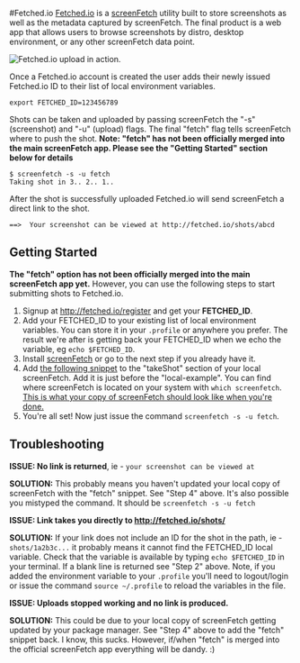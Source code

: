 #Fetched.io
[Fetched.io](http://fetched.io) is a [screenFetch](https://github.com/KittyKatt/screenFetch) utility built to store screenshots as well as the metadata captured by screenFetch. The final product is a web app that allows users to browse screenshots by distro, desktop environment, or any other screenFetch data point.

![Fetched.io upload in action.](http://res.cloudinary.com/dujajeeu7/image/upload/v1439360764/fetchedio_r6zutx.gif)

Once a Fetched.io account is created the user adds their newly issued Fetched.io ID to their list of local environment variables.

    export FETCHED_ID=123456789

Shots can be taken and uploaded by passing screenFetch the "-s" (screenshot) and "-u" (upload) flags. The final "fetch" flag tells screenFetch where to push the shot. **Note: "fetch" has not been officially merged into the main screenFetch app. Please see the "Getting Started" section below for details**

    $ screenfetch -s -u fetch
    Taking shot in 3.. 2.. 1..

After the shot is successfully uploaded Fetched.io will send screenFetch a direct link to the shot.

    ==>  Your screenshot can be viewed at http://fetched.io/shots/abcd

## Getting Started
**The "fetch" option has not been officially merged into the main screenFetch app yet.**  However, you can use the following steps to start submitting shots to Fetched.io.

 1. Signup at http://fetched.io/register and get your **FETCHED_ID**.
 2. Add your FETCHED_ID to your existing list of local environment variables. You can store it in your ```.profile``` or anywhere you prefer. The result we're after is getting back your FETCHED_ID when we echo the variable, eg ```echo $FETCHED_ID```.
 3. Install [screenFetch](https://github.com/KittyKatt/screenFetch) or go to the next step if you already have it.
 4.  Add [the following snippet](https://gist.github.com/justinseiter/cd624a4948596a72cd32) to the "takeShot" section of your local screenFetch. Add it is just before the "local-example". You can find where screenFetch is located on your system with ```which screenfetch```. [This is what your copy of screenFetch should look like when you're done.](https://github.com/justinseiter/screenFetch/blob/master/screenfetch-dev#L2096)
 5. You're all set! Now just issue the command ```screenfetch -s -u fetch```.

## Troubleshooting

**ISSUE: No link is returned**, ie - ```your screenshot can be viewed at```

**SOLUTION:** This probably means you haven't updated your local copy of screenFetch with the "fetch" snippet. See "Step 4" above. It's also possible you mistyped the command. It should be ```screenfetch -s -u fetch```

**ISSUE: Link takes you directly to http://fetched.io/shots/**

**SOLUTION:** If your link does not include an ID for the shot in the path, ie - ```shots/1a2b3c...``` it probably means it cannot find the FETCHED_ID local variable. Check that the variable is available by typing ```echo $FETCHED_ID``` in your terminal. If a blank line is returned see "Step 2" above. Note, if you added the environment variable to your ```.profile``` you'll need to logout/login or issue the command ```source ~/.profile``` to reload the variables in the file.

**ISSUE: Uploads stopped working and no link is produced.**

**SOLUTION:** This could be due to your local copy of screenFetch getting updated by your package manager. See "Step 4" above to add the "fetch" snippet back. I know, this sucks. However, if/when "fetch" is merged into the official screenFetch app everything will be dandy. :)